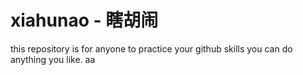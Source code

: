 # xiahunao - 瞎胡闹
this repository is for anyone to practice your github skills
you can do anything you like.
aa
